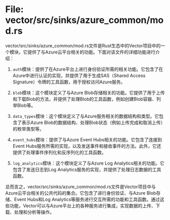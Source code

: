 # File: vector/src/sinks/azure_common/mod.rs

vector/src/sinks/azure_common/mod.rs文件是Rust生态中的Vector项目中的一个模块，它提供了与Azure云平台相关的功能。下面对该文件的详细功能进行介绍：

1. `auth`模块：提供了在Azure平台上进行身份验证所需的相关功能。它包含了在Azure中进行认证的实现，并提供了用于生成SAS（Shared Access Signature）令牌的工具函数，用于授权访问Azure服务。

2. `blob`模块：这个模块定义了与Azure Blob存储相关的功能。它提供了用于上传和下载Blob的方法，并提供了处理Blob的工具函数，例如创建Blob容器、列举Blob等。

3. `data_types`模块：这个模块定义了与Azure服务相关的数据结构和类型。它包含了表示Azure Blob的数据结构、处理Blob状态（例如上传完成和取消上传）的枚举类型等。

4. `event_hubs`模块：提供了与Azure Event Hubs相关的功能。它包含了连接到Event Hubs服务所需的实现，以及发送事件和接收事件的方法。此外，它还提供了处理事件序列化和反序列化的工具函数。

5. `log_analytics`模块：这个模块定义了与Azure Log Analytics相关的功能。它包含了发送日志到Log Analytics服务的实现，并提供了处理日志数据的工具函数。

总而言之，vector/src/sinks/azure_common/mod.rs文件是Vector项目中与Azure云平台相关的公共代码的集合。它包含了进行身份验证、与Azure Blob存储、Event Hubs和Log Analytics等服务进行交互所需的功能和工具函数。通过这些功能，Vector可以与Azure平台上的各种服务进行集成，实现数据的上传、下载、处理和分析等操作。

